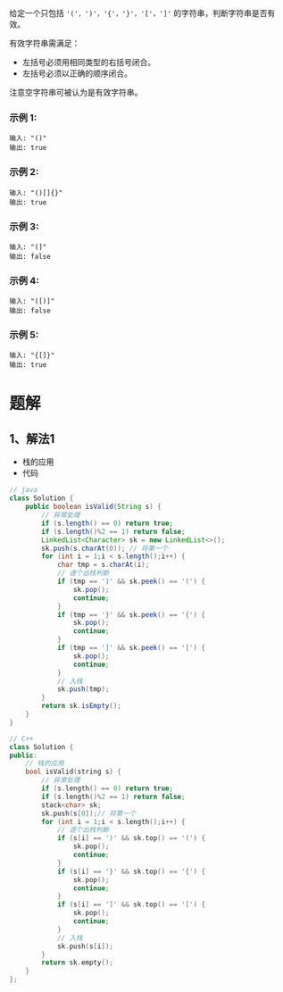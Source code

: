 给定一个只包括 `'('，')'，'{'，'}'，'['，']'` 的字符串，判断字符串是否有效。

有效字符串需满足：

- 左括号必须用相同类型的右括号闭合。
- 左括号必须以正确的顺序闭合。

注意空字符串可被认为是有效字符串。

### 示例 1:
```
输入: "()"
输出: true
```
### 示例 2:
```
输入: "()[]{}"
输出: true
```
### 示例 3:
```
输入: "(]"
输出: false
```
### 示例 4:
```
输入: "([)]"
输出: false
```
### 示例 5:
```
输入: "{[]}"
输出: true
```
<!-- 来源：力扣（LeetCode）
链接：https://leetcode-cn.com/problems/valid-parentheses
著作权归领扣网络所有。商业转载请联系官方授权，非商业转载请注明出处。 -->

# 题解
## 1、解法1
- 栈的应用
- 代码
```java
// java
class Solution {
    public boolean isValid(String s) {
        // 异常处理
        if (s.length() == 0) return true;
        if (s.length()%2 == 1) return false;
        LinkedList<Character> sk = new LinkedList<>();
        sk.push(s.charAt(0)); // 将第一个
        for (int i = 1;i < s.length();i++) {
            char tmp = s.charAt(i);
            // 逐个出栈判断
            if (tmp == ')' && sk.peek() == '(') {
                sk.pop();
                continue;
            }
            if (tmp == '}' && sk.peek() == '{') {
                sk.pop();
                continue;
            }
            if (tmp == ']' && sk.peek() == '[') {
                sk.pop();
                continue;
            }
            // 入栈
            sk.push(tmp);
        }
        return sk.isEmpty();
    }
}
```
```C++
// C++
class Solution {
public:
    // 栈的应用
    bool isValid(string s) {
        // 异常处理
        if (s.length() == 0) return true;
        if (s.length()%2 == 1) return false;
        stack<char> sk;
        sk.push(s[0]);// 将第一个
        for (int i = 1;i < s.length();i++) {
            // 逐个出栈判断
            if (s[i] == ')' && sk.top() == '(') {
                sk.pop();
                continue;
            }
            if (s[i] == '}' && sk.top() == '{') {
                sk.pop();
                continue;
            }
            if (s[i] == ']' && sk.top() == '[') {
                sk.pop();
                continue;
            }
            // 入栈
            sk.push(s[i]);
        }
        return sk.empty();
    }
};
```
